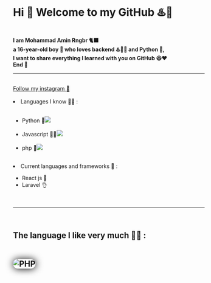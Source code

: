<html>
<h1> Hi 👋 Welcome to my GitHub ♨️🕺 </h1>
<br>
<b>
I am Mohammad Amin Rngbr 🐈‍⬛
<br>
a 16-year-old boy 👦 who loves backend ♨️👨‍💻 and Python 🐍, 
<br>
I want to share everything I learned with you on GitHub 😃❤
<br>
End 🌹
</b>
<hr>
<br>
<a href="https://instagram.com/xdeveloper2022">Follow my instagram 🤍</a>
<br>
<br>
<li>Languages ​​I know 👨‍💻 :</li>
<ul>
<br>
<li>Python 🐍<img src="https://img.shields.io/badge/python-%23E34F26.svg?style=for-the-badge&logo=python&logoColor=green"></li>
<br>
<li>Javascript 👨‍🔧<img src="https://img.shields.io/badge/javascript-%23E34F26.svg?style=for-the-badge&logo=javascript&logoColor=white"></li>
<br>
<li>php 🐘<img src="https://img.shields.io/badge/php-%23E34F26.svg?style=for-the-badge&logo=php&logoColor=blue"></li>
</ul>
<br>
<li>Current languages ​​and frameworks 🦄 :</li>
<ul>
<li>React js 🤯</li>
<li>Laravel 👌</li>
</ul>
<br>
<hr>
<br>
<h2> The language I like very much 🤩😍 :
<br>
<br>
<br>
<img style="border-radius:30px; box-shadow:black 0.5px 0.5px 20px 0px;" alt="PHP" src="https://static.radib.com/uploadcenter/upload/838354558php-programming-language.jpg"></img>
<br>
<br>
</html>

